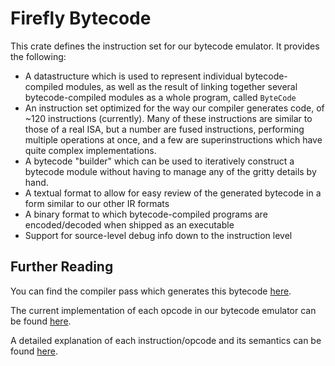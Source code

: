 # Firefly Bytecode

This crate defines the instruction set for our bytecode emulator. It provides the following:

* A datastructure which is used to represent individual bytecode-compiled modules, as well as the
result of linking together several bytecode-compiled modules as a whole program, called `ByteCode`
* An instruction set optimized for the way our compiler generates code, of ~120 instructions (currently).
Many of these instructions are similar to those of a real ISA, but a number are fused instructions, performing
multiple operations at once, and a few are superinstructions which have quite complex implementations.
* A bytecode "builder" which can be used to iteratively construct a bytecode module without having to manage
any of the gritty details by hand.
* A textual format to allow for easy review of the generated bytecode in a form similar to our other IR formats
* A binary format to which bytecode-compiled programs are encoded/decoded when shipped as an executable
* Support for source-level debug info down to the instruction level

## Further Reading

You can find the compiler pass which generates this bytecode [here](`../compiler/driver/src/compiler/passes/bytecode/lower_ssa.rs`).

The current implementation of each opcode in our bytecode emulator can be found [here](`../runtimes/emulator/src/emulator/scheduler.rs`).

A detailed explanation of each instruction/opcode and its semantics can be found [here](src/ops.rs).
